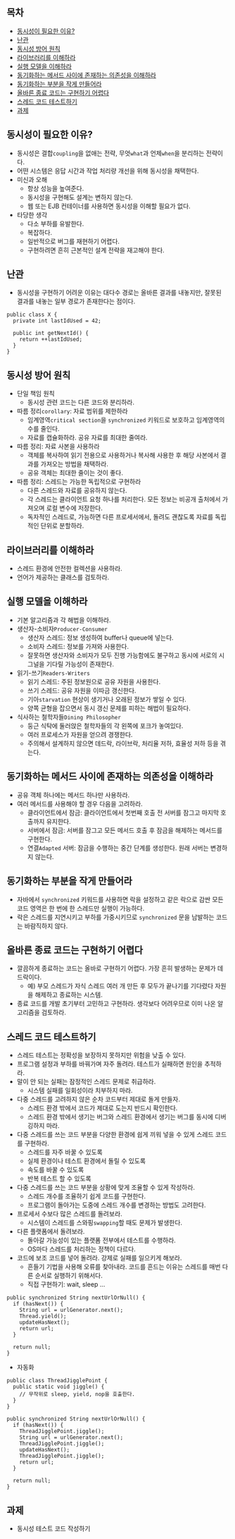 ## 목차 ##
- [동시성이 필요한 이유?](#1)
- [난관](#2)
- [동시성 방어 원칙](#3)
- [라이브러리를 이해하라](#4)
- [실행 모델을 이해하라](#5)
- [동기화하는 메서드 사이에 존재하는 의존성을 이해하라](#6)
- [동기화하는 부분을 작게 만들어라](#7)
- [올바른 종료 코드는 구현하기 어렵다](#8)
- [스레드 코드 테스트하기](#9)
- [과제](#10)

<a name="1"></a>
## 동시성이 필요한 이유? ##
- 동시성은 결합`coupling`을 없애는 전략, 무엇`what`과 언제`when`을 분리하는 전략이다.
- 어떤 시스템은 응답 시간과 작업 처리량 개선을 위해 동시성을 채택한다.
- 미신과 오해
  - 항상 성능을 높여준다.
  - 동시성을 구현해도 설계는 변하지 않는다.
  - 웹 또는 EJB 컨테이너를 사용하면 동시성을 이해할 필요가 없다.
- 타당한 생각
  - 다소 부하를 유발한다.
  - 복잡하다.
  - 일반적으로 버그를 재현하기 어렵다.
  - 구현하려면 흔히 근본적인 설계 전략을 재고해야 한다.

<a name="2"></a>
## 난관 ##
- 동시성을 구현하기 어려운 이유는 대다수 경로는 올바른 결과를 내놓지만, 잘못된 결과를 내놓는 일부 경로가 존재한다는 점이다.
```
public class X {
  private int lastIdUsed = 42;
  
  public int getNextId() {
    return ++lastIdUsed;
  }
}
```

<a name="3"></a>
## 동시성 방어 원칙 ##
- 단일 책임 원칙
  - 동시성 관련 코드는 다른 코드와 분리하라.
- 따름 정리`corollary`: 자료 범위를 제한하라
  - 임계영역`critical section`을 `synchronized` 키워드로 보호하고 임계영역의 수를 줄인다.
  - 자료를 캡슐화하라. 공유 자료를 최대한 줄여라.
- 따름 정리: 자료 사본을 사용하라
  - 객체를 복사하여 읽기 전용으로 사용하거나 복사해 사용한 후 해당 사본에서 결과를 가져오는 방법을 채택하라.
  - 공유 객체는 최대한 줄이는 것이 좋다.
- 따름 정리: 스레드는 가능한 독립적으로 구현하라
  - 다른 스레드와 자료를 공유하지 않는다.
  - 각 스레드는 클라이언트 요청 하나를 처리한다. 모든 정보는 비공개 출처에서 가져오며 로컬 변수에 저장한다.
  - 독자적인 스레드로, 가능하면 다른 프로세서에서, 돌려도 괜찮도록 자료를 독립적인 단위로 분할하라.

<a name="4"></a>
## 라이브러리를 이해하라 ##
- 스레드 환경에 안전한 컬렉션을 사용하라.
- 언어가 제공하는 클래스를 검토하라.

<a name="5"></a>
## 실행 모델을 이해하라 ##
- 기본 알고리즘과 각 해법을 이해하라.
- 생산자-소비자`Producer-Consumer`
  - 생산자 스레드: 정보 생성하여 buffer나 queue에 넣는다.
  - 소비자 스레드: 정보를 가져와 사용한다.
  - 잘못하면 생산자와 소비자가 모두 진행 가능함에도 불구하고 동시에 서로의 시그널을 기다릴 가능성이 존재한다.
- 읽기-쓰기`Readers-Writers`
  - 읽기 스레드: 주된 정보원으로 공유 자원을 사용한다.
  - 쓰기 스레드: 공유 자원을 이따금 갱신한다.
  - 기아`starvation` 현상이 생기거나 오래된 정보가 쌓일 수 있다.
  - 양쪽 균형을 잡으면서 동시 갱신 문제를 피하는 해법이 필요하다.
- 식사하는 철학자들`Dining Philosopher`
  - 둥근 식탁에 둘러앉은 철학자들의 각 왼쪽에 포크가 놓여있다.
  - 여러 프로세스가 자원을 얻으려 경쟁한다.
  - 주의해서 설계하지 않으면 데드락, 라이브락, 처리율 저하, 효율성 저하 등을 겪는다.

<a name="6"></a>
## 동기화하는 메서드 사이에 존재하는 의존성을 이해하라 ##
- 공유 객체 하나에는 메서드 하나만 사용하라.
- 여러 메서드를 사용해야 할 경우 다음을 고려하라.
  - 클라이언트에서 잠금: 클라이언트에서 첫번째 호출 전 서버를 잠그고 마지막 호출까지 유지한다.
  - 서버에서 잠금: 서버를 잠그고 모든 메서드 호출 후 잠금을 해제하는 메서드를 구현한다.
  - 연결`Adapted` 서버: 잠금을 수행하는 중간 단계를 생성한다. 원래 서버는 변경하지 않는다.

<a name="7"></a>
## 동기화하는 부분을 작게 만들어라 ##
- 자바에서 `synchronized` 키워드를 사용하면 락을 설정하고 같은 락으로 감싼 모든 코드 영역은 한 번에 한 스레드만 실행이 가능하다.
- 락은 스레드를 지연시키고 부하를 가중시키므로 `synchronized` 문을 남발하는 코드는 바람직하지 않다.

<a name="8"></a>
## 올바른 종료 코드는 구현하기 어렵다 ##
- 깔끔하게 종료하는 코드는 올바로 구현하기 어렵다. 가장 흔히 발생하는 문제가 데드락이다.
  - 예) 부모 스레드가 자식 스레드 여러 개 만든 후 모두가 끝나기를 기다렸다 자원을 해제하고 종료하는 시스템.
- 종료 코드를 개발 초기부터 고민하고 구현하라. 생각보다 어려우므로 이미 나온 알고리즘을 검토하라.

<a name="9"></a>
## 스레드 코드 테스트하기 ##
- 스레드 테스트는 정확성을 보장하지 못하지만 위험을 낮출 수 있다.
- 프로그램 설정과 부하를 바꿔가며 자주 돌려라. 테스트가 실패하면 원인을 추적하라.
- 말이 안 되는 실패는 잠정적인 스레드 문제로 취급하라.
  - 시스템 실패를 일회성이라 치부하지 마라.
- 다중 스레드를 고려하지 않은 순차 코드부터 제대로 돌게 만들자.
  - 스레드 환경 밖에서 코드가 제대로 도는지 반드시 확인한다.
  - 스레드 환경 밖에서 생기는 버그와 스레드 환경에서 생기는 버그를 동시에 디버깅하지 마라.
- 다중 스레드를 쓰는 코드 부분을 다양한 환경에 쉽게 끼워 넣을 수 있게 스레드 코드를 구현하라.
  - 스레드를 자주 바꿀 수 있도록
  - 실제 환경이나 테스트 환경에서 돌릴 수 있도록
  - 속도를 바꿀 수 있도록
  - 반복 테스트 할 수 있도록
- 다중 스레드를 쓰는 코드 부분을 상황에 맞게 조율할 수 있게 작성하라.
    - 스레드 개수를 조율하기 쉽게 코드를 구현한다.
    - 프로그램이 돌아가는 도중에 스레드 개수를 변경하는 방법도 고려한다.
- 프로세서 수보다 많은 스레드를 돌려보라.
  - 시스템이 스레드를 스와핑`swapping`할 때도 문제가 발생한다.
- 다른 플랫폼에서 돌려보라.
  - 돌아갈 가능성이 있는 플랫폼 전부에서 테스트를 수행하라.
  - OS마다 스레드를 처리하는 정책이 다르다.
- 코드에 보조 코드를 넣어 돌려라. 강제로 실패를 일으키게 해보라.
  - 흔들기 기법을 사용해 오류를 찾아내라. 코드를 흔드는 이유는 스레드를 매번 다른 순서로 실행하기 위해서다.
  - 직접 구현하기: wait, sleep ...
```
public synchronized String nextUrlOrNull() {
  if (hasNext()) {
    String url = urlGenerator.next();
    Thread.yield();
    updateHasNext();
    return url;
  }
  
  return null;
}
```
  - 자동화
```
public class ThreadJigglePoint {
  public static void jiggle() {
    // 무작위로 sleep, yield, nop을 호출한다.
  }
}

public synchronized String nextUrlOrNull() {
  if (hasNext()) {
    ThreadJigglePoint.jiggle();
    String url = urlGenerator.next();
    ThreadJigglePoint.jiggle();
    updateHasNext();
    ThreadJigglePoint.jiggle();
    return url;
  }
  
  return null;
}
```

<a name="10"></a>
## 과제 ##
- 동시성 테스트 코드 작성하기
